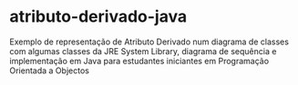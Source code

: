 # atributo-derivado-java
Exemplo de representação de Atributo Derivado num diagrama de classes com algumas classes da JRE System Library, diagrama de sequência e implementação em Java para estudantes iniciantes em Programação Orientada a Objectos
